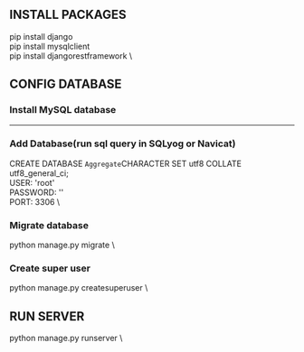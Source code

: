 ## INSTALL PACKAGES
pip install django \
pip install mysqlclient \
pip install djangorestframework \

## CONFIG DATABASE
### Install MySQL database
----------------
### Add Database(run sql query in SQLyog or Navicat)
CREATE DATABASE `Aggregate`CHARACTER SET utf8 COLLATE utf8_general_ci; \
USER: 'root' \
PASSWORD: '' \
PORT: 3306 \
### Migrate database
python manage.py migrate \
### Create super user
python manage.py createsuperuser \

## RUN SERVER
python manage.py runserver \

